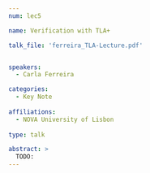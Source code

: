 ```yaml
---
num: lec5

name: Verification with TLA+

talk_file: 'ferreira_TLA-Lecture.pdf'


speakers:
  - Carla Ferreira

categories:
  - Key Note
  
affiliations:
  - NOVA University of Lisbon
  
type: talk

abstract: > 
  TODO: 
---
```

